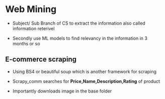 # Web Mining

* Subject/ Sub Branch of CS to extract the information also called information reterivel

* Secondly use ML models to find relevancy in the information in 3 months or so

## E-commerce scraping

* Using BS4 or beautiful soup which is another framework for scraping

* Scrapy_comm searches for **Price,Name,Description,Rating** of product

* Importantly downloads image in the base folder